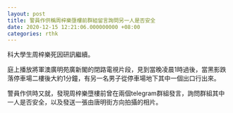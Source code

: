 ```yaml
---
layout: post
title: 警員作供稱周梓樂墮樓前群組留言詢問另一人是否安全
date: 2020-12-15 12:21:06.000000000 +08:00
categories: rthk
---
```


科大學生周梓樂死因研訊繼續。

庭上播放將軍澳廣明苑廣新閣的閉路電視片段，見到當晚凌晨1時過後，當黑影跌落停車場二樓後大約1分鐘，有另一名男子從停車場地下其中一個出口行出來。

警員作供時又就，發現周梓樂墮樓前曾在兩個telegram群組發言，詢問群組其中一人是否安全，以及發送一張由唐明街方向拍攝的相片。

